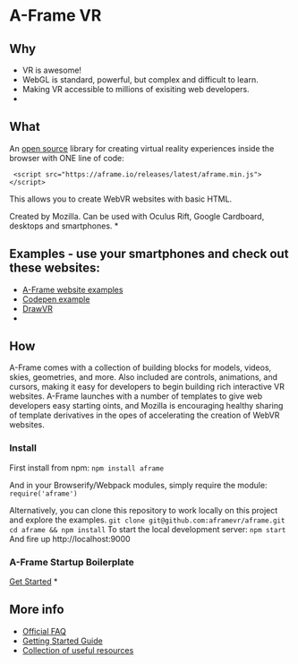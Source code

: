 # A-Frame VR

## Why
* VR is awesome!
* WebGL is standard, powerful, but complex and difficult to learn.
* Making VR accessible to millions of exisiting web developers.
*

## What
An [open source](https://github.com/aframevr/aframe) library for creating virtual reality experiences inside the browser with ONE line of code:

` <script src="https://aframe.io/releases/latest/aframe.min.js"></script>`

This allows you to create WebVR websites with basic HTML.

Created by Mozilla.
Can be used with Oculus Rift, Google Cardboard, desktops and smartphones.
*

## Examples - use your smartphones and check out these websites:
* [A-Frame website examples](https://aframe.io/examples/)
* [Codepen example](http://codepen.io/team/mozvr/pen/BjygdO?editors=100)
* [DrawVR](http://drawvr.com/)
*

## How
A-Frame comes with a collection of building blocks for models, videos, skies,
geometries, and more. Also included are controls, animations, and cursors,
making it easy for developers to begin building rich interactive VR websites.
A-Frame launches with a number of templates to give web developers easy starting
oints, and Mozilla is encouraging healthy sharing of template derivatives in the
opes of accelerating the creation of WebVR websites.

### Install
First install from npm:
`npm install aframe`

And in your Browserify/Webpack modules, simply require the module:
`require('aframe')`

Alternatively, you can clone this repository to work locally on this project and explore the examples.
`git clone git@github.com:aframevr/aframe.git`
`cd aframe && npm install`
To start the local development server:
`npm start`
And fire up http://localhost:9000

### A-Frame Startup Boilerplate
[Get Started](https://github.com/aframevr/aframe-boilerplate)
*

## More info
* [Official FAQ](https://aframe.io/faq/)
* [Getting Started Guide](https://aframe.io/docs/guide/)
* [Collection of useful resources](https://github.com/aframevr/awesome-aframe)
